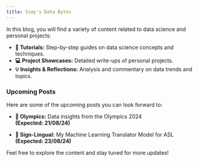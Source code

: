 ```yaml
---
title: Simy's Data Bytes
---
```


In this blog, you will find a variety of content related to data science and personal projects:

- **📖 Tutorials:** Step-by-step guides on data science concepts and techniques.
- **💻 Project Showcases:** Detailed write-ups of personal projects.
- **💡 Insights & Reflections:** Analysis and commentary on data trends and topics.

### Upcoming Posts

Here are some of the upcoming posts you can look forward to:

- **🏅 Olympics:** Data insights from the Olympics 2024  
  **(Expected: 21/08/24)**
  
- **👐 Sign-Lingual:** My Machine Learning Translator Model for ASL  
  **(Expected: 23/08/24)**

Feel free to explore the content and stay tuned for more updates!
